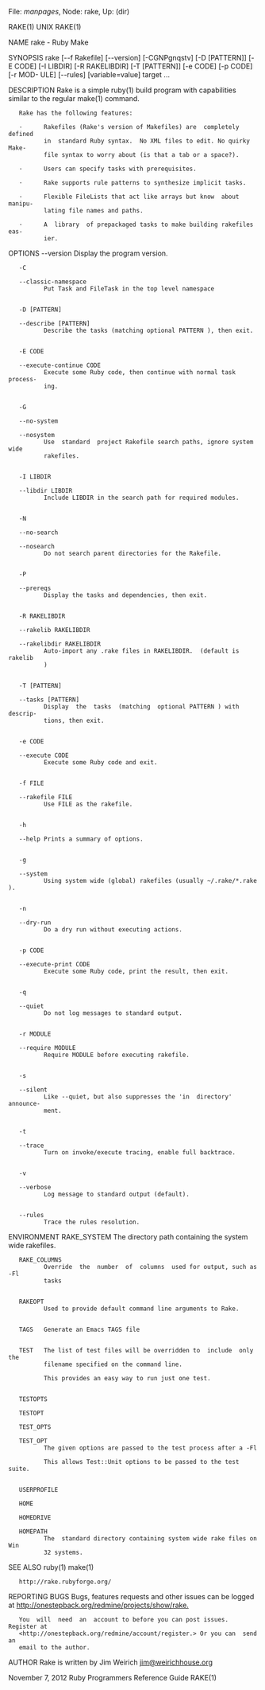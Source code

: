 File: *manpages*,  Node: rake,  Up: (dir)

RAKE(1)                              UNIX                              RAKE(1)



NAME
       rake - Ruby Make

SYNOPSIS
       rake  [--f Rakefile] [--version] [-CGNPgnqstv] [-D [PATTERN]] [-E CODE]
       [-I LIBDIR] [-R RAKELIBDIR] [-T [PATTERN]] [-e CODE] [-p CODE] [-r MOD-
       ULE] [--rules] [variable=value] target ...

DESCRIPTION
       Rake is a simple ruby(1) build program with capabilities similar to the
       regular make(1) command.

       Rake has the following features:

       ·      Rakefiles (Rake's version of Makefiles) are  completely  defined
              in  standard Ruby syntax.  No XML files to edit. No quirky Make-
              file syntax to worry about (is that a tab or a space?).

       ·      Users can specify tasks with prerequisites.

       ·      Rake supports rule patterns to synthesize implicit tasks.

       ·      Flexible FileLists that act like arrays but know  about  manipu-
              lating file names and paths.

       ·      A  library  of prepackaged tasks to make building rakefiles eas-
              ier.


OPTIONS
       --version
              Display the program version.


       -C

       --classic-namespace
              Put Task and FileTask in the top level namespace


       -D [PATTERN]

       --describe [PATTERN]
              Describe the tasks (matching optional PATTERN ), then exit.


       -E CODE

       --execute-continue CODE
              Execute some Ruby code, then continue with normal task  process-
              ing.


       -G

       --no-system

       --nosystem
              Use  standard  project Rakefile search paths, ignore system wide
              rakefiles.


       -I LIBDIR

       --libdir LIBDIR
              Include LIBDIR in the search path for required modules.


       -N

       --no-search

       --nosearch
              Do not search parent directories for the Rakefile.


       -P

       --prereqs
              Display the tasks and dependencies, then exit.


       -R RAKELIBDIR

       --rakelib RAKELIBDIR

       --rakelibdir RAKELIBDIR
              Auto-import any .rake files in RAKELIBDIR.  (default is  rakelib
              )


       -T [PATTERN]

       --tasks [PATTERN]
              Display  the  tasks  (matching  optional PATTERN ) with descrip-
              tions, then exit.


       -e CODE

       --execute CODE
              Execute some Ruby code and exit.


       -f FILE

       --rakefile FILE
              Use FILE as the rakefile.


       -h

       --help Prints a summary of options.


       -g

       --system
              Using system wide (global) rakefiles (usually ~/.rake/*.rake ).


       -n

       --dry-run
              Do a dry run without executing actions.


       -p CODE

       --execute-print CODE
              Execute some Ruby code, print the result, then exit.


       -q

       --quiet
              Do not log messages to standard output.


       -r MODULE

       --require MODULE
              Require MODULE before executing rakefile.


       -s

       --silent
              Like --quiet, but also suppresses the 'in  directory'  announce-
              ment.


       -t

       --trace
              Turn on invoke/execute tracing, enable full backtrace.


       -v

       --verbose
              Log message to standard output (default).


       --rules
              Trace the rules resolution.



ENVIRONMENT
       RAKE_SYSTEM
              The directory path containing the system wide rakefiles.


       RAKE_COLUMNS
              Override  the  number  of  columns  used for output, such as -Fl
              tasks


       RAKEOPT
              Used to provide default command line arguments to Rake.


       TAGS   Generate an Emacs TAGS file


       TEST   The list of test files will be overridden to  include  only  the
              filename specified on the command line.

              This provides an easy way to run just one test.


       TESTOPTS

       TESTOPT

       TEST_OPTS

       TEST_OPT
              The given options are passed to the test process after a -Fl

              This allows Test::Unit options to be passed to the test suite.


       USERPROFILE

       HOME

       HOMEDRIVE

       HOMEPATH
              The  standard directory containing system wide rake files on Win
              32 systems.


SEE ALSO
       ruby(1) make(1)

       http://rake.rubyforge.org/

REPORTING BUGS
       Bugs,  features  requests  and  other   issues   can   be   logged   at
       <http://onestepback.org/redmine/projects/show/rake.>

       You  will  need  an  account to before you can post issues. Register at
       <http://onestepback.org/redmine/account/register.> Or you can  send  an
       email to the author.

AUTHOR
       Rake is written by Jim Weirich <jim@weirichhouse.org>



November 7, 2012       Ruby Programmers Reference Guide                RAKE(1)

